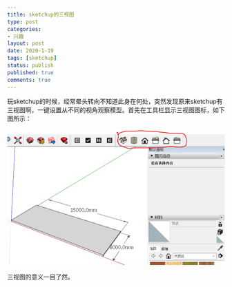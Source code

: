 ```yaml
---
title: sketchup的三视图
type: post
categories:
- 兴趣
layout: post
date: 2020-1-19
tags: [sketchup]
status: publish
published: true
comments: true
---
```


玩sketchup的时候，经常晕头转向不知道此身在何处，突然发现原来sketchup有三视图啊，一键设置从不同的视角观察模型。首先在工具栏显示三视图图标，如下图所示：

![view-toolbar](https://github.com/subaochen/subaochen.github.io/blob/master/images/sketchup/view-toolbar.PNG)

三视图的意义一目了然。
